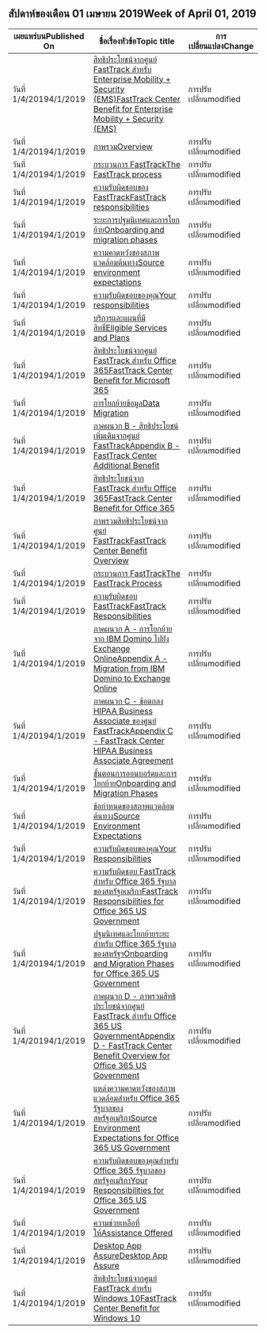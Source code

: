 <!-- This file is generated automatically each week. Changes made to this file will be overwritten.-->




## <a name="week-of-april-01-2019"></a><span data-ttu-id="1f7bf-101">สัปดาห์ของเดือน 01 เมษายน 2019</span><span class="sxs-lookup"><span data-stu-id="1f7bf-101">Week of April 01, 2019</span></span>


| <span data-ttu-id="1f7bf-102">เผยแพร่บน</span><span class="sxs-lookup"><span data-stu-id="1f7bf-102">Published On</span></span> |<span data-ttu-id="1f7bf-103">ชื่อเรื่องหัวข้อ</span><span class="sxs-lookup"><span data-stu-id="1f7bf-103">Topic title</span></span> | <span data-ttu-id="1f7bf-104">การเปลี่ยนแปลง</span><span class="sxs-lookup"><span data-stu-id="1f7bf-104">Change</span></span> |
|------|------------|--------|
| <span data-ttu-id="1f7bf-105">วันที่ 1/4/2019</span><span class="sxs-lookup"><span data-stu-id="1f7bf-105">4/1/2019</span></span> | [<span data-ttu-id="1f7bf-106">สิทธิประโยชน์จากศูนย์ FastTrack สำหรับ Enterprise Mobility + Security (EMS)</span><span class="sxs-lookup"><span data-stu-id="1f7bf-106">FastTrack Center Benefit for Enterprise Mobility + Security (EMS)</span></span>](/FastTrack/ems-fasttrack-benefit-for-ems) | <span data-ttu-id="1f7bf-107">การปรับเปลี่ยน</span><span class="sxs-lookup"><span data-stu-id="1f7bf-107">modified</span></span> |
| <span data-ttu-id="1f7bf-108">วันที่ 1/4/2019</span><span class="sxs-lookup"><span data-stu-id="1f7bf-108">4/1/2019</span></span> | [<span data-ttu-id="1f7bf-109">ภาพรวม</span><span class="sxs-lookup"><span data-stu-id="1f7bf-109">Overview</span></span>](/FastTrack/ems-fasttrack-benefit-overview) | <span data-ttu-id="1f7bf-110">การปรับเปลี่ยน</span><span class="sxs-lookup"><span data-stu-id="1f7bf-110">modified</span></span> |
| <span data-ttu-id="1f7bf-111">วันที่ 1/4/2019</span><span class="sxs-lookup"><span data-stu-id="1f7bf-111">4/1/2019</span></span> | [<span data-ttu-id="1f7bf-112">กระบวนการ FastTrack</span><span class="sxs-lookup"><span data-stu-id="1f7bf-112">The FastTrack process</span></span>](/FastTrack/ems-fasttrack-process) | <span data-ttu-id="1f7bf-113">การปรับเปลี่ยน</span><span class="sxs-lookup"><span data-stu-id="1f7bf-113">modified</span></span> |
| <span data-ttu-id="1f7bf-114">วันที่ 1/4/2019</span><span class="sxs-lookup"><span data-stu-id="1f7bf-114">4/1/2019</span></span> | [<span data-ttu-id="1f7bf-115">ความรับผิดชอบของ FastTrack</span><span class="sxs-lookup"><span data-stu-id="1f7bf-115">FastTrack responsibilities</span></span>](/FastTrack/ems-fasttrack-responsibilities) | <span data-ttu-id="1f7bf-116">การปรับเปลี่ยน</span><span class="sxs-lookup"><span data-stu-id="1f7bf-116">modified</span></span> |
| <span data-ttu-id="1f7bf-117">วันที่ 1/4/2019</span><span class="sxs-lookup"><span data-stu-id="1f7bf-117">4/1/2019</span></span> | [<span data-ttu-id="1f7bf-118">ระยะการปฐมนิเทศและการโยกย้าย</span><span class="sxs-lookup"><span data-stu-id="1f7bf-118">Onboarding and migration phases</span></span>](/FastTrack/ems-onboarding-phases) | <span data-ttu-id="1f7bf-119">การปรับเปลี่ยน</span><span class="sxs-lookup"><span data-stu-id="1f7bf-119">modified</span></span> |
| <span data-ttu-id="1f7bf-120">วันที่ 1/4/2019</span><span class="sxs-lookup"><span data-stu-id="1f7bf-120">4/1/2019</span></span> | [<span data-ttu-id="1f7bf-121">ความคาดหวังของสภาพแวดล้อมต้นทาง</span><span class="sxs-lookup"><span data-stu-id="1f7bf-121">Source environment expectations</span></span>](/FastTrack/ems-source-environment-expectations) | <span data-ttu-id="1f7bf-122">การปรับเปลี่ยน</span><span class="sxs-lookup"><span data-stu-id="1f7bf-122">modified</span></span> |
| <span data-ttu-id="1f7bf-123">วันที่ 1/4/2019</span><span class="sxs-lookup"><span data-stu-id="1f7bf-123">4/1/2019</span></span> | [<span data-ttu-id="1f7bf-124">ความรับผิดชอบของคุณ</span><span class="sxs-lookup"><span data-stu-id="1f7bf-124">Your responsibilities</span></span>](/FastTrack/ems-your-responsibilities) | <span data-ttu-id="1f7bf-125">การปรับเปลี่ยน</span><span class="sxs-lookup"><span data-stu-id="1f7bf-125">modified</span></span> |
| <span data-ttu-id="1f7bf-126">วันที่ 1/4/2019</span><span class="sxs-lookup"><span data-stu-id="1f7bf-126">4/1/2019</span></span> | [<span data-ttu-id="1f7bf-127">บริการและแผนที่มีสิทธิ์</span><span class="sxs-lookup"><span data-stu-id="1f7bf-127">Eligible Services and Plans</span></span>](/FastTrack/m365-eligible-services-and-plans) | <span data-ttu-id="1f7bf-128">การปรับเปลี่ยน</span><span class="sxs-lookup"><span data-stu-id="1f7bf-128">modified</span></span> |
| <span data-ttu-id="1f7bf-129">วันที่ 1/4/2019</span><span class="sxs-lookup"><span data-stu-id="1f7bf-129">4/1/2019</span></span> | [<span data-ttu-id="1f7bf-130">สิทธิประโยชน์จากศูนย์ FastTrack สำหรับ Office 365</span><span class="sxs-lookup"><span data-stu-id="1f7bf-130">FastTrack Center Benefit for Microsoft 365</span></span>](/FastTrack/m365-fasttrack-benefit-overview) | <span data-ttu-id="1f7bf-131">การปรับเปลี่ยน</span><span class="sxs-lookup"><span data-stu-id="1f7bf-131">modified</span></span> |
| <span data-ttu-id="1f7bf-132">วันที่ 1/4/2019</span><span class="sxs-lookup"><span data-stu-id="1f7bf-132">4/1/2019</span></span> | [<span data-ttu-id="1f7bf-133">การโยกย้ายข้อมูล</span><span class="sxs-lookup"><span data-stu-id="1f7bf-133">Data Migration</span></span>](/FastTrack/o365-data-migration) | <span data-ttu-id="1f7bf-134">การปรับเปลี่ยน</span><span class="sxs-lookup"><span data-stu-id="1f7bf-134">modified</span></span> |
| <span data-ttu-id="1f7bf-135">วันที่ 1/4/2019</span><span class="sxs-lookup"><span data-stu-id="1f7bf-135">4/1/2019</span></span> | [<span data-ttu-id="1f7bf-136">ภาคผนวก B - สิทธิประโยชน์เพิ่มเติมจากศูนย์ FastTrack</span><span class="sxs-lookup"><span data-stu-id="1f7bf-136">Appendix B - FastTrack Center Additional Benefit</span></span>](/FastTrack/o365-fasttrack-additional-benefits) | <span data-ttu-id="1f7bf-137">การปรับเปลี่ยน</span><span class="sxs-lookup"><span data-stu-id="1f7bf-137">modified</span></span> |
| <span data-ttu-id="1f7bf-138">วันที่ 1/4/2019</span><span class="sxs-lookup"><span data-stu-id="1f7bf-138">4/1/2019</span></span> | [<span data-ttu-id="1f7bf-139">สิทธิประโยชน์จาก FastTrack สำหรับ Office 365</span><span class="sxs-lookup"><span data-stu-id="1f7bf-139">FastTrack Center Benefit for Office 365</span></span>](/FastTrack/o365-fasttrack-benefit-for-office-365) | <span data-ttu-id="1f7bf-140">การปรับเปลี่ยน</span><span class="sxs-lookup"><span data-stu-id="1f7bf-140">modified</span></span> |
| <span data-ttu-id="1f7bf-141">วันที่ 1/4/2019</span><span class="sxs-lookup"><span data-stu-id="1f7bf-141">4/1/2019</span></span> | [<span data-ttu-id="1f7bf-142">ภาพรวมสิทธิประโยชน์จากศูนย์ FastTrack</span><span class="sxs-lookup"><span data-stu-id="1f7bf-142">FastTrack Center Benefit Overview</span></span>](/FastTrack/o365-fasttrack-benefit-overview) | <span data-ttu-id="1f7bf-143">การปรับเปลี่ยน</span><span class="sxs-lookup"><span data-stu-id="1f7bf-143">modified</span></span> |
| <span data-ttu-id="1f7bf-144">วันที่ 1/4/2019</span><span class="sxs-lookup"><span data-stu-id="1f7bf-144">4/1/2019</span></span> | [<span data-ttu-id="1f7bf-145">กระบวนการ FastTrack</span><span class="sxs-lookup"><span data-stu-id="1f7bf-145">The FastTrack Process</span></span>](/FastTrack/o365-fasttrack-process) | <span data-ttu-id="1f7bf-146">การปรับเปลี่ยน</span><span class="sxs-lookup"><span data-stu-id="1f7bf-146">modified</span></span> |
| <span data-ttu-id="1f7bf-147">วันที่ 1/4/2019</span><span class="sxs-lookup"><span data-stu-id="1f7bf-147">4/1/2019</span></span> | [<span data-ttu-id="1f7bf-148">ความรับผิดชอบ FastTrack</span><span class="sxs-lookup"><span data-stu-id="1f7bf-148">FastTrack Responsibilities</span></span>](/FastTrack/o365-fasttrack-responsibilities) | <span data-ttu-id="1f7bf-149">การปรับเปลี่ยน</span><span class="sxs-lookup"><span data-stu-id="1f7bf-149">modified</span></span> |
| <span data-ttu-id="1f7bf-150">วันที่ 1/4/2019</span><span class="sxs-lookup"><span data-stu-id="1f7bf-150">4/1/2019</span></span> | [<span data-ttu-id="1f7bf-151">ภาคผนวก A - การโยกย้ายจาก IBM Domino ไปยัง Exchange Online</span><span class="sxs-lookup"><span data-stu-id="1f7bf-151">Appendix A - Migration from IBM Domino to Exchange Online</span></span>](/FastTrack/o365-from-ibm-domino-to-exchange-online) | <span data-ttu-id="1f7bf-152">การปรับเปลี่ยน</span><span class="sxs-lookup"><span data-stu-id="1f7bf-152">modified</span></span> |
| <span data-ttu-id="1f7bf-153">วันที่ 1/4/2019</span><span class="sxs-lookup"><span data-stu-id="1f7bf-153">4/1/2019</span></span> | [<span data-ttu-id="1f7bf-154">ภาคผนวก C - ข้อตกลง HIPAA Business Associate ของศูนย์ FastTrack</span><span class="sxs-lookup"><span data-stu-id="1f7bf-154">Appendix C - FastTrack Center HIPAA Business Associate Agreement</span></span>](/FastTrack/o365-hipaa-business-associate-agreement) | <span data-ttu-id="1f7bf-155">การปรับเปลี่ยน</span><span class="sxs-lookup"><span data-stu-id="1f7bf-155">modified</span></span> |
| <span data-ttu-id="1f7bf-156">วันที่ 1/4/2019</span><span class="sxs-lookup"><span data-stu-id="1f7bf-156">4/1/2019</span></span> | [<span data-ttu-id="1f7bf-157">ขั้นตอนการออนบอร์ดและการโยกย้าย</span><span class="sxs-lookup"><span data-stu-id="1f7bf-157">Onboarding and Migration Phases</span></span>](/FastTrack/o365-onboarding-and-migration) | <span data-ttu-id="1f7bf-158">การปรับเปลี่ยน</span><span class="sxs-lookup"><span data-stu-id="1f7bf-158">modified</span></span> |
| <span data-ttu-id="1f7bf-159">วันที่ 1/4/2019</span><span class="sxs-lookup"><span data-stu-id="1f7bf-159">4/1/2019</span></span> | [<span data-ttu-id="1f7bf-160">ข้อกำหนดของสภาพแวดล้อมต้นทาง</span><span class="sxs-lookup"><span data-stu-id="1f7bf-160">Source Environment Expectations</span></span>](/FastTrack/o365-source-environment-expectations) | <span data-ttu-id="1f7bf-161">การปรับเปลี่ยน</span><span class="sxs-lookup"><span data-stu-id="1f7bf-161">modified</span></span> |
| <span data-ttu-id="1f7bf-162">วันที่ 1/4/2019</span><span class="sxs-lookup"><span data-stu-id="1f7bf-162">4/1/2019</span></span> | [<span data-ttu-id="1f7bf-163">ความรับผิดชอบของคุณ</span><span class="sxs-lookup"><span data-stu-id="1f7bf-163">Your Responsibilities</span></span>](/FastTrack/o365-your-responsibilities) | <span data-ttu-id="1f7bf-164">การปรับเปลี่ยน</span><span class="sxs-lookup"><span data-stu-id="1f7bf-164">modified</span></span> |
| <span data-ttu-id="1f7bf-165">วันที่ 1/4/2019</span><span class="sxs-lookup"><span data-stu-id="1f7bf-165">4/1/2019</span></span> | [<span data-ttu-id="1f7bf-166">ความรับผิดชอบ FastTrack สำหรับ Office 365 รัฐบาลของสหรัฐอเมริกา</span><span class="sxs-lookup"><span data-stu-id="1f7bf-166">FastTrack Responsibilities for Office 365 US Government</span></span>](/FastTrack/us-gov-appendix-fasttrack-responsibilities) | <span data-ttu-id="1f7bf-167">การปรับเปลี่ยน</span><span class="sxs-lookup"><span data-stu-id="1f7bf-167">modified</span></span> |
| <span data-ttu-id="1f7bf-168">วันที่ 1/4/2019</span><span class="sxs-lookup"><span data-stu-id="1f7bf-168">4/1/2019</span></span> | [<span data-ttu-id="1f7bf-169">ปฐมนิเทศและโยกย้ายระยะสำหรับ Office 365 รัฐบาลของสหรัฐฯ</span><span class="sxs-lookup"><span data-stu-id="1f7bf-169">Onboarding and Migration Phases for Office 365 US Government</span></span>](/FastTrack/us-gov-appendix-onboarding-and-migration) | <span data-ttu-id="1f7bf-170">การปรับเปลี่ยน</span><span class="sxs-lookup"><span data-stu-id="1f7bf-170">modified</span></span> |
| <span data-ttu-id="1f7bf-171">วันที่ 1/4/2019</span><span class="sxs-lookup"><span data-stu-id="1f7bf-171">4/1/2019</span></span> | [<span data-ttu-id="1f7bf-172">ภาคผนวก D - ภาพรวมสิทธิประโยชน์จากศูนย์ FastTrack สำหรับ Office 365 US Government</span><span class="sxs-lookup"><span data-stu-id="1f7bf-172">Appendix D - FastTrack Center Benefit Overview for Office 365 US Government</span></span>](/FastTrack/us-gov-appendix-overview) | <span data-ttu-id="1f7bf-173">การปรับเปลี่ยน</span><span class="sxs-lookup"><span data-stu-id="1f7bf-173">modified</span></span> |
| <span data-ttu-id="1f7bf-174">วันที่ 1/4/2019</span><span class="sxs-lookup"><span data-stu-id="1f7bf-174">4/1/2019</span></span> | [<span data-ttu-id="1f7bf-175">แหล่งความคาดหวังของสภาพแวดล้อมสำหรับ Office 365 รัฐบาลของสหรัฐอเมริกา</span><span class="sxs-lookup"><span data-stu-id="1f7bf-175">Source Environment Expectations for Office 365 US Government</span></span>](/FastTrack/us-gov-appendix-source-environment-expectations) | <span data-ttu-id="1f7bf-176">การปรับเปลี่ยน</span><span class="sxs-lookup"><span data-stu-id="1f7bf-176">modified</span></span> |
| <span data-ttu-id="1f7bf-177">วันที่ 1/4/2019</span><span class="sxs-lookup"><span data-stu-id="1f7bf-177">4/1/2019</span></span> | [<span data-ttu-id="1f7bf-178">ความรับผิดชอบของคุณสำหรับ Office 365 รัฐบาลของสหรัฐอเมริกา</span><span class="sxs-lookup"><span data-stu-id="1f7bf-178">Your Responsibilities for Office 365 US Government</span></span>](/FastTrack/us-gov-appendix-your-responsibilities) | <span data-ttu-id="1f7bf-179">การปรับเปลี่ยน</span><span class="sxs-lookup"><span data-stu-id="1f7bf-179">modified</span></span> |
| <span data-ttu-id="1f7bf-180">วันที่ 1/4/2019</span><span class="sxs-lookup"><span data-stu-id="1f7bf-180">4/1/2019</span></span> | [<span data-ttu-id="1f7bf-181">ความช่วยเหลือที่ให้</span><span class="sxs-lookup"><span data-stu-id="1f7bf-181">Assistance Offered</span></span>](/FastTrack/win-10-daa-assistance-offered) | <span data-ttu-id="1f7bf-182">การปรับเปลี่ยน</span><span class="sxs-lookup"><span data-stu-id="1f7bf-182">modified</span></span> |
| <span data-ttu-id="1f7bf-183">วันที่ 1/4/2019</span><span class="sxs-lookup"><span data-stu-id="1f7bf-183">4/1/2019</span></span> | [<span data-ttu-id="1f7bf-184">Desktop App Assure</span><span class="sxs-lookup"><span data-stu-id="1f7bf-184">Desktop App Assure</span></span>](/FastTrack/win-10-desktop-app-assure) | <span data-ttu-id="1f7bf-185">การปรับเปลี่ยน</span><span class="sxs-lookup"><span data-stu-id="1f7bf-185">modified</span></span> |
| <span data-ttu-id="1f7bf-186">วันที่ 1/4/2019</span><span class="sxs-lookup"><span data-stu-id="1f7bf-186">4/1/2019</span></span> | [<span data-ttu-id="1f7bf-187">สิทธิประโยชน์จากศูนย์ FastTrack สำหรับ Windows 10</span><span class="sxs-lookup"><span data-stu-id="1f7bf-187">FastTrack Center Benefit for Windows 10</span></span>](/FastTrack/win-10-fasttrack-benefit-for-windows-10) | <span data-ttu-id="1f7bf-188">การปรับเปลี่ยน</span><span class="sxs-lookup"><span data-stu-id="1f7bf-188">modified</span></span> |
